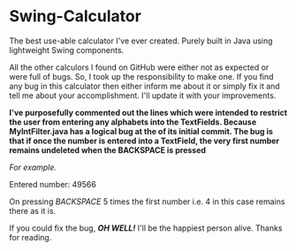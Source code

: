 # Swing-Calculator
The best use-able calculator I've ever created. Purely built in Java using lightweight Swing components.

All the other calculors I found on GitHub were either not as expected or were full of bugs. So, I took up the responsibility to make one.
If you find any bug in this calculator then either inform me about it or simply fix it and tell me about your accomplishment. I'll update it with your improvements.

**I've purposefully commented out the lines which were intended to restrict the user from entering any alphabets into the TextFields.
Because MyIntFilter.java has a logical bug at the of its initial commit. The bug is that if once the number is entered into a TextField,
the very first number remains undeleted when the BACKSPACE is pressed**

*For example.*

Entered number: 49566

On pressing *BACKSPACE* 5 times the first number i.e. 4 in this case remains there as it is.

If you could fix the bug, ***OH WELL!*** I'll be the happiest person alive. Thanks for reading.
